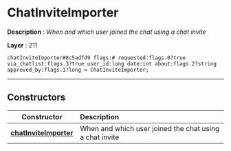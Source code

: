 # ChatInviteImporter

**Description** : *When and which user joined the chat using a chat invite*

**Layer** : 211

```tl
chatInviteImporter#8c5adfd9 flags:# requested:flags.0?true via_chatlist:flags.3?true user_id:long date:int about:flags.2?string approved_by:flags.1?long = ChatInviteImporter;
```

---

## Constructors

| Constructor | Description |
| :---: | :--- |
| [**chatInviteImporter**](constructor/chatInviteImporter) | When and which user joined the chat using a chat invite |